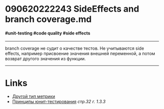 # 090620222243 SideEffects and branch coverage.md #
#### #unit-testing #code quality #side effects ####
***
branch coverage не судит о качестве тестов. Не учитываются side effects,
например присвоение значения внешней переменной, а потом возврат другого значения из функции.
***
# **Links** #
- [Другой тип метрики](090620222232%20Code%20coverage.md)
- [Принципы юнит-тестирования](Принципы%20юнит-тестирования.md) *стр.32 г. 1.3.3*
